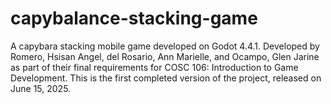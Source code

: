 # capybalance-stacking-game
A capybara stacking mobile game developed on Godot 4.4.1. Developed by Romero, Hsisan Angel, del Rosario, Ann Marielle, and Ocampo, Glen Jarine as part of their final requirements for COSC 106: Introduction to Game Development. This is the first completed version of the project, released on June 15, 2025.
